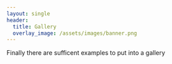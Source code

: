 ```yaml
---
layout: single
header:
  title: Gallery
  overlay_image: /assets/images/banner.png
---
```


Finally there are sufficent examples to put into a gallery

